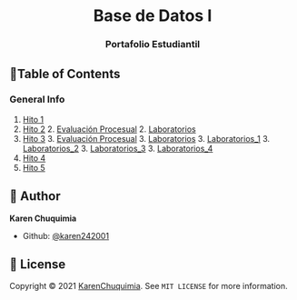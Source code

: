 <h1 align="center">Base de Datos I</h1>
<h3 align="center">Portafolio Estudiantil</h3>


## 📖Table of Contents
<a name="general-info"></a>
### General Info
1. [Hito 1](https://github.com/karen242001/Base-de-datos-I-/tree/main/Hito1)
2. [Hito 2](https://github.com/karen242001/Base-de-datos-I-/blob/main/Hito2)
	2. [Evaluación Procesual]()
	2. [Laboratorios]()
3. [Hito 3](#h3)
	3. [Evaluación Procesual]()
	3. [Laboratorios]()
		3. [Laboratorios_1]()
		3. [Laboratorios_2]()
		3. [Laboratorios_3]()
		3. [Laboratorios_4]()
4. [Hito 4](#h4)
5. [Hito 5](#h5)


## 👤 Author

**Karen Chuquimia**


- Github: [@karen242001](https://github.com/karen242001)

## 📝 License

Copyright © 2021 [KarenChuquimia](https://github.com/karen242001). 
See ``MIT LICENSE`` for more information.
